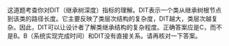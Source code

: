 这道题考查你对DIT（继承树深度）指标的理解。DIT表示一个类从继承树根节点到该类的路径长度。它主要反映了类层次结构的复杂度，DIT越大，类层次越复杂。因此，DIT可以让设计者了解类继承结构的复杂程度。正确答案应是C，而不是B。B（系统实现完成时间）和DIT没有直接关系。请再核对一下答案。